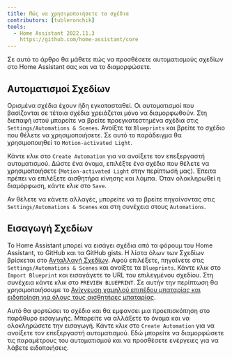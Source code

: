 ```yaml
---
title: Πώς να χρησιμοποιήσετε τα σχέδια
contributors: [tubleronchik]
tools:   
  - Home Assistant 2022.11.3
    https://github.com/home-assistant/core
---
```


Σε αυτό το άρθρο θα μάθετε πώς να προσθέσετε αυτοματισμούς σχεδίων στο Home Assistant σας και να το διαμορφώσετε.

## Αυτοματισμοί Σχεδίων

Ορισμένα σχέδια έχουν ήδη εγκατασταθεί. Οι αυτοματισμοί που βασίζονται σε τέτοια σχέδια χρειάζεται μόνο να διαμορφωθούν. Στη διεπαφή ιστού μπορείτε να βρείτε προεγκατεστημένα σχέδια στις `Settings/Automations & Scenes`. Ανοίξτε τα `Blueprints` και βρείτε το σχέδιο που θέλετε να χρησιμοποιήσετε. Σε αυτό το παράδειγμα θα χρησιμοποιηθεί το `Motion-activated Light`. 

<robo-wiki-picture src="home-assistant/blueprint-settings.jpg" alt="Blueprint Settings" />

Κάντε κλικ στο `Create Automation` για να ανοίξετε τον επεξεργαστή αυτοματισμού. Δώστε ένα όνομα, επιλέξτε ένα σχέδιο που θέλετε να χρησιμοποιήσετε (`Motion-activated Light` στην περίπτωσή μας). Έπειτα πρέπει να επιλέξετε αισθητήρα κίνησης και λάμπα. Όταν ολοκληρωθεί η διαμόρφωση, κάντε κλικ στο `Save`.

<robo-wiki-picture src="home-assistant/automation-configure.jpg" alt="Automation Διαμόρφωση" />

Αν θέλετε να κάνετε αλλαγές, μπορείτε να το βρείτε πηγαίνοντας στις `Settings/Automations & Scenes` και στη συνέχεια στους `Automations`. 

<robo-wiki-picture src="home-assistant/automations-all.jpg" alt="Automations List" />

## Εισαγωγή Σχεδίων

Το Home Assistant μπορεί να εισάγει σχέδια από τα φόρουμ του Home Assistant, το GitHub και τα GitHub gists. Η λίστα όλων των Σχεδίων βρίσκεται στο [Ανταλλαγή Σχεδίων](https://community.home-assistant.io/c/blueprints-exchange/53). Αφού επιλέξετε, πηγαίνετε στις `Settings/Automations & Scenes`  και ανοίξτε τα `Blueprints`. Κάντε κλικ στο `Import Blueprint` και εισαγάγετε το URL του επιλεγμένου σχεδίου. Στη συνέχεια κάντε κλικ στο `PREVIEW BLUEPRINT`. Σε αυτήν την περίπτωση θα χρησιμοποιήσουμε το [Ανίχνευση χαμηλού επιπέδου μπαταρίας και ειδοποίηση για όλους τους αισθητήρες μπαταρίας](https://community.home-assistant.io/t/low-battery-level-detection-notification-for-all-battery-sensors/258664). 

<robo-wiki-picture src="home-assistant/importing-blueprint.jpg" alt="Importing Blueprint" /> 

Αυτό θα φορτώσει το σχέδιο και θα εμφανσει μια προεπισκόπηση στο παράθυρο εισαγωγής. Μπορείτε να αλλάξετε το όνομα και να ολοκληρώσετε την εισαγωγή. Κάντε κλικ στο `Create Automation` για να ανοίξετε τον επεξεργαστή αυτοματισμού. Εδώ μπορείτε να διαμορφώσετε τις παραμέτρους του αυτοματισμού και να προσθέσετε ενέργειες για να λάβετε ειδοποιήσεις.

<robo-wiki-picture src="home-assistant/configure-battery-blueprint.jpg" alt="Configure Battery Blueprint" /> 